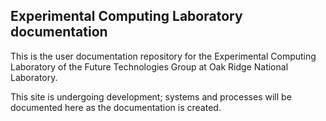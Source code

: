 ## Experimental Computing Laboratory documentation

This is the user documentation repository for the Experimental Computing
Laboratory of the Future Technologies Group at Oak Ridge National Laboratory.

This site is undergoing development; systems and processes will be documented
here as the documentation is created.
